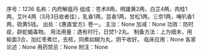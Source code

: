 序号：1236
名称：内府解瘟丹
组成：苍术8两，明雄黄2两，白芷4两，肉桂1两，艾叶4两（3月3日收者佳），乳香1两，芸香1两，甘松1两，三奈1两，唵叭香1两，硫黄5钱。
出处：《惠直堂方》卷一。
主治：None
加减：None
功效：防时疫，辟蛇蝎毒物。
用法用量：遇有时行，日焚1-2丸。
制备方法：上为细末，用榆面3合，加红枣煮烂，去核，同煮如糊为丸，阴干收好。
临床应用：None
各家论述：None
用药禁忌：None
附注：None
